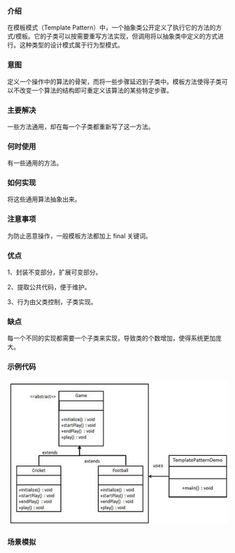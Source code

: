 ### 介绍

在模板模式（Template Pattern）中，一个抽象类公开定义了执行它的方法的方式/模板。它的子类可以按需要重写方法实现，但调用将以抽象类中定义的方式进行。这种类型的设计模式属于行为型模式。

### 意图

定义一个操作中的算法的骨架，而将一些步骤延迟到子类中。模板方法使得子类可以不改变一个算法的结构即可重定义该算法的某些特定步骤。

### 主要解决

一些方法通用，却在每一个子类都重新写了这一方法。

### 何时使用

有一些通用的方法。

### 如何实现

将这些通用算法抽象出来。

### 注意事项

为防止恶意操作，一般模板方法都加上 final 关键词。

### 优点

1、封装不变部分，扩展可变部分。

2、提取公共代码，便于维护。

3、行为由父类控制，子类实现。

### 缺点

每一个不同的实现都需要一个子类来实现，导致类的个数增加，使得系统更加庞大。

### 示例代码

![模板模式](../../img/行为型模式/模板模式.jpg)

### 场景模拟